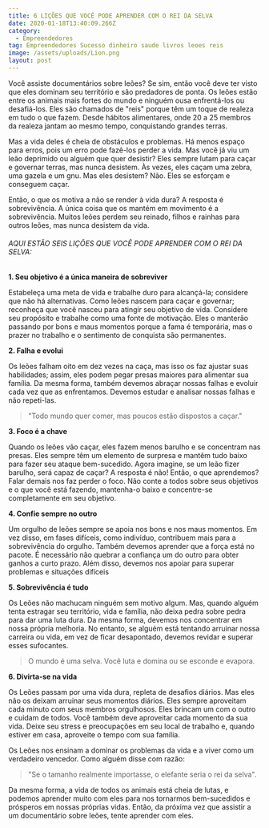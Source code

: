 ```yaml
---
title: 6 LIÇÕES QUE VOCÊ PODE APRENDER COM O REI DA SELVA
date: 2020-01-18T13:40:09.266Z
category:
  - Empreendedores
tag: Empreendedores Sucesso dinheiro saude livros leoes reis
image: /assets/uploads/Lion.png
layout: post
---
```

Você assiste documentários sobre leões? Se sim, então você deve ter visto que eles dominam seu território e são predadores de ponta. Os leões estão entre os animais mais fortes do mundo e ninguém ousa enfrentá-los ou desafiá-los. Eles são chamados de "reis" porque têm um toque de realeza em tudo o que fazem. Desde hábitos alimentares, onde 20 a 25 membros da realeza jantam ao mesmo tempo, conquistando grandes terras.

Mas a vida deles é cheia de obstáculos e problemas. Há menos espaço para erros, pois um erro pode fazê-los perder a vida. Mas você já viu um leão deprimido ou alguém que quer desistir? Eles sempre lutam para caçar e governar terras, mas nunca desistem. Às vezes, eles caçam uma zebra, uma gazela e um gnu. Mas eles desistem? Não. Eles se esforçam e conseguem caçar.

Então, o que os motiva a não se render à vida dura? A resposta é sobrevivência. A única coisa que os mantém em movimento é a sobrevivência. Muitos leões perdem seu reinado, filhos e rainhas para outros leões, mas nunca desistem da vida.

###### AQUI ESTÃO SEIS LIÇÕES QUE VOCÊ PODE APRENDER COM O REI DA SELVA:

**1. Seu objetivo é a única maneira de sobreviver** 

Estabeleça uma meta de vida e trabalhe duro para alcançá-la; considere que não há alternativas. Como leões nascem para caçar e governar; reconheça que você nasceu para atingir seu objetivo de vida. Considere seu propósito e trabalhe como uma fonte de motivação. Eles o manterão passando por bons e maus momentos porque a fama é temporária, mas o prazer no trabalho e o sentimento de conquista são permanentes.

**2. Falha e evolui** 

   Os leões falham oito em dez vezes na caça, mas isso os faz ajustar suas habilidades; assim, eles podem pegar presas maiores para alimentar sua família. Da mesma forma, também devemos abraçar nossas falhas e evoluir cada vez que as enfrentamos. Devemos estudar e analisar nossas falhas e não repeti-las.

> "Todo mundo quer comer, mas poucos estão dispostos a caçar."



**3. Foco é a chave** 

   Quando os leões vão caçar, eles fazem menos barulho e se concentram nas presas. Eles sempre têm um elemento de surpresa e mantêm tudo baixo para fazer seu ataque bem-sucedido. Agora imagine, se um leão fizer barulho, será capaz de caçar? A resposta é não! Então, o que aprendemos? Falar demais nos faz perder o foco. Não conte a todos sobre seus objetivos e o que você está fazendo, mantenha-o baixo e concentre-se completamente em seu objetivo.

**4. Confie sempre no outro**

   Um orgulho de leões sempre se apoia nos bons e nos maus momentos. Em vez disso, em fases difíceis, como indivíduo, contribuem mais para a sobrevivência do orgulho. Também devemos aprender que a força está no pacote. É necessário não quebrar a confiança um do outro para obter ganhos a curto prazo. Além disso, devemos nos apoiar para superar problemas e situações difíceis

**5. Sobrevivência é tudo** 

   Os Leões não machucam ninguém sem motivo algum. Mas, quando alguém tenta estragar seu território, vida e família, não deixa pedra sobre pedra para dar uma luta dura. Da mesma forma, devemos nos concentrar em nossa própria melhoria. No entanto, se alguém está tentando arruinar nossa carreira ou vida, em vez de ficar desapontado, devemos revidar e superar esses sufocantes.

   > O mundo é uma selva. Você luta e domina ou se esconde e evapora.


**6. Divirta-se na vida** 

   Os Leões passam por uma vida dura, repleta de desafios diários. Mas eles não os deixam arruinar seus momentos diários. Eles sempre aproveitam cada minuto com seus membros orgulhosos. Eles brincam um com o outro e cuidam de todos. Você também deve aproveitar cada momento da sua vida. Deixe seu stress e preocupações em seu local de trabalho e, quando estiver em casa, aproveite o tempo com sua família.

   Os Leões nos ensinam a dominar os problemas da vida e a viver como um verdadeiro vencedor. Como alguém disse com razão:

   >  "Se o tamanho realmente importasse, o elefante seria o rei da selva". 

   Da mesma forma, a vida de todos os animais está cheia de lutas, e podemos aprender muito com eles para nos tornarmos bem-sucedidos e prósperos em nossas próprias vidas. Então, da próxima vez que assistir a um documentário sobre leões, tente aprender com eles.
